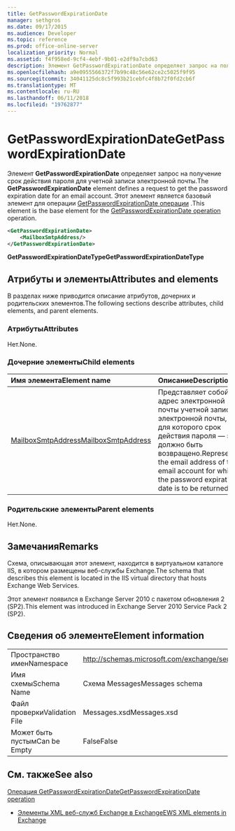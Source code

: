 ```yaml
---
title: GetPasswordExpirationDate
manager: sethgros
ms.date: 09/17/2015
ms.audience: Developer
ms.topic: reference
ms.prod: office-online-server
localization_priority: Normal
ms.assetid: f4f958ed-9cf4-4ebf-9b01-e2df9a7cbd63
description: Элемент GetPasswordExpirationDate определяет запрос на получение срок действия пароля для учетной записи электронной почты. Этот элемент является базовый элемент для операции GetPasswordExpirationDate операции.
ms.openlocfilehash: a9e0955566372f7b99c48c56e62ce2c5025f9f95
ms.sourcegitcommit: 34041125dc8c5f993b21cebfc4f8b72f0fd2cb6f
ms.translationtype: MT
ms.contentlocale: ru-RU
ms.lasthandoff: 06/11/2018
ms.locfileid: "19762877"
---
```

# <a name="getpasswordexpirationdate"></a><span data-ttu-id="a4d61-104">GetPasswordExpirationDate</span><span class="sxs-lookup"><span data-stu-id="a4d61-104">GetPasswordExpirationDate</span></span>

<span data-ttu-id="a4d61-105">Элемент **GetPasswordExpirationDate** определяет запрос на получение срок действия пароля для учетной записи электронной почты.</span><span class="sxs-lookup"><span data-stu-id="a4d61-105">The **GetPasswordExpirationDate** element defines a request to get the password expiration date for an email account.</span></span> <span data-ttu-id="a4d61-106">Этот элемент является базовый элемент для операции [GetPasswordExpirationDate операции](getpasswordexpirationdate-operation.md) .</span><span class="sxs-lookup"><span data-stu-id="a4d61-106">This element is the base element for the [GetPasswordExpirationDate operation](getpasswordexpirationdate-operation.md) operation.</span></span> 
  
```XML
<GetPasswordExpirationDate>
    <MailboxSmtpAddress/>
</GetPasswordExpirationDate>
```

 <span data-ttu-id="a4d61-107">**GetPasswordExpirationDateType**</span><span class="sxs-lookup"><span data-stu-id="a4d61-107">**GetPasswordExpirationDateType**</span></span>
## <a name="attributes-and-elements"></a><span data-ttu-id="a4d61-108">Атрибуты и элементы</span><span class="sxs-lookup"><span data-stu-id="a4d61-108">Attributes and elements</span></span>

<span data-ttu-id="a4d61-109">В разделах ниже приводится описание атрибутов, дочерних и родительских элементов.</span><span class="sxs-lookup"><span data-stu-id="a4d61-109">The following sections describe attributes, child elements, and parent elements.</span></span>
  
### <a name="attributes"></a><span data-ttu-id="a4d61-110">Атрибуты</span><span class="sxs-lookup"><span data-stu-id="a4d61-110">Attributes</span></span>

<span data-ttu-id="a4d61-111">Нет.</span><span class="sxs-lookup"><span data-stu-id="a4d61-111">None.</span></span>
  
### <a name="child-elements"></a><span data-ttu-id="a4d61-112">Дочерние элементы</span><span class="sxs-lookup"><span data-stu-id="a4d61-112">Child elements</span></span>

|<span data-ttu-id="a4d61-113">**Имя элемента**</span><span class="sxs-lookup"><span data-stu-id="a4d61-113">**Element name**</span></span>|<span data-ttu-id="a4d61-114">**Описание**</span><span class="sxs-lookup"><span data-stu-id="a4d61-114">**Description**</span></span>|
|:-----|:-----|
|[<span data-ttu-id="a4d61-115">MailboxSmtpAddress</span><span class="sxs-lookup"><span data-stu-id="a4d61-115">MailboxSmtpAddress</span></span>](mailboxsmtpaddress.md) <br/> |<span data-ttu-id="a4d61-116">Представляет собой адрес электронной почты учетной записи электронной почты, для которого срок действия пароля — это должно быть возвращено.</span><span class="sxs-lookup"><span data-stu-id="a4d61-116">Represents the email address of the email account for which the password expiration date is to be returned.</span></span>  <br/> |
   
### <a name="parent-elements"></a><span data-ttu-id="a4d61-117">Родительские элементы</span><span class="sxs-lookup"><span data-stu-id="a4d61-117">Parent elements</span></span>

<span data-ttu-id="a4d61-118">Нет.</span><span class="sxs-lookup"><span data-stu-id="a4d61-118">None.</span></span>
  
## <a name="remarks"></a><span data-ttu-id="a4d61-119">Замечания</span><span class="sxs-lookup"><span data-stu-id="a4d61-119">Remarks</span></span>

<span data-ttu-id="a4d61-120">Схема, описывающая этот элемент, находится в виртуальном каталоге IIS, в котором размещены веб-службы Exchange.</span><span class="sxs-lookup"><span data-stu-id="a4d61-120">The schema that describes this element is located in the IIS virtual directory that hosts Exchange Web Services.</span></span>
  
<span data-ttu-id="a4d61-121">Этот элемент появился в Exchange Server 2010 с пакетом обновления 2 (SP2).</span><span class="sxs-lookup"><span data-stu-id="a4d61-121">This element was introduced in Exchange Server 2010 Service Pack 2 (SP2).</span></span>
  
## <a name="element-information"></a><span data-ttu-id="a4d61-122">Сведения об элементе</span><span class="sxs-lookup"><span data-stu-id="a4d61-122">Element information</span></span>

|||
|:-----|:-----|
|<span data-ttu-id="a4d61-123">Пространство имен</span><span class="sxs-lookup"><span data-stu-id="a4d61-123">Namespace</span></span>  <br/> |http://schemas.microsoft.com/exchange/services/2006/messages  <br/> |
|<span data-ttu-id="a4d61-124">Имя схемы</span><span class="sxs-lookup"><span data-stu-id="a4d61-124">Schema Name</span></span>  <br/> |<span data-ttu-id="a4d61-125">Схема Messages</span><span class="sxs-lookup"><span data-stu-id="a4d61-125">Messages schema</span></span>  <br/> |
|<span data-ttu-id="a4d61-126">Файл проверки</span><span class="sxs-lookup"><span data-stu-id="a4d61-126">Validation File</span></span>  <br/> |<span data-ttu-id="a4d61-127">Messages.xsd</span><span class="sxs-lookup"><span data-stu-id="a4d61-127">Messages.xsd</span></span>  <br/> |
|<span data-ttu-id="a4d61-128">Может быть пустым</span><span class="sxs-lookup"><span data-stu-id="a4d61-128">Can be Empty</span></span>  <br/> |<span data-ttu-id="a4d61-129">False</span><span class="sxs-lookup"><span data-stu-id="a4d61-129">False</span></span>  <br/> |
   
## <a name="see-also"></a><span data-ttu-id="a4d61-130">См. также</span><span class="sxs-lookup"><span data-stu-id="a4d61-130">See also</span></span>



[<span data-ttu-id="a4d61-131">Операция GetPasswordExpirationDate</span><span class="sxs-lookup"><span data-stu-id="a4d61-131">GetPasswordExpirationDate operation</span></span>](getpasswordexpirationdate-operation.md)


- [<span data-ttu-id="a4d61-132">Элементы XML веб-служб Exchange в Exchange</span><span class="sxs-lookup"><span data-stu-id="a4d61-132">EWS XML elements in Exchange</span></span>](ews-xml-elements-in-exchange.md)

